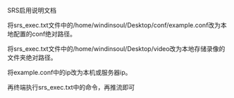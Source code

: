 SRS启用说明文档

将srs_exec.txt文件中的/home/windinsoul/Desktop/conf/example.conf改为本地配置的conf绝对路径。

将srs_exec.txt文件中的/home/windinsoul/Desktop/video改为本地存储录像的文件夹绝对路径。

将example.conf中的ip改为本机或服务器ip。

再终端执行srs_exec.txt中的命令，再推流即可

